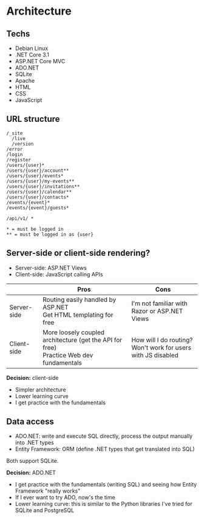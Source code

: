 # Architecture

## Techs

* Debian Linux
* .NET Core 3.1
* ASP.NET Core MVC
* ADO.NET
* SQLite
* Apache
* HTML
* CSS
* JavaScript


## URL structure

```
/_site
  /live
  /version
/error
/login
/register
/users/{user}*
/users/{user}/account**
/users/{user}/events*
/users/{user}/my-events**
/users/{user}/invitations**
/users/{user}/calendar**
/users/{user}/contacts*
/events/{event}*
/events/{event}/guests*

/api/v1/ *

* = must be logged in
** = must be logged in as {user}
```


## Server-side or client-side rendering?

* Server-side: ASP.NET Views
* Client-side: JavaScript calling APIs


|             | Pros                                                         | Cons                                                         |
| ----------- | ------------------------------------------------------------ | ------------------------------------------------------------ |
| Server-side | Routing easily handled by ASP.NET<br />Get HTML templating for free | I'm not familiar with Razor or ASP.NET Views                 |
| Client-side | More loosely coupled architecture (get the API for free)<br />Practice Web dev fundamentals | How will I do routing?<br />Won't work for users with JS disabled |

**Decision:** client-side

- Simpler architecture
- Lower learning curve
- I get practice with the fundamentals


## Data access

* ADO.NET: write and execute SQL directly, process the output manually into .NET types
* Entity Framework: ORM (define .NET types that get translated into SQL)

Both support SQLite.

**Decision:** ADO.NET

* I get practice with the fundamentals (writing SQL) and seeing how Entity Framework "really works"
* If I ever want to try ADO, now's the time
* Lower learning curve: this is similar to the Python libraries I've tried for SQLite and PostgreSQL

